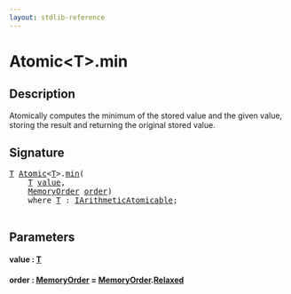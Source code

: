 ```yaml
---
layout: stdlib-reference
---
```


# Atomic\<T\>\.min

## Description

Atomically computes the minimum of the stored value and the given
value, storing the result and returning the original stored value.




## Signature 

<pre>
<a href="index.md#typeparam-T" class="code_type">T</a> <a href="index.md" class="code_type">Atomic</a>&lt;<a href="index.md#typeparam-T" class="code_type">T</a>&gt;.<a href="min.md">min</a>(
    <a href="index.md#typeparam-T" class="code_type">T</a> <a href="min.md#decl-value" class="code_param">value</a>,
    <a href="../memoryorder-06/index.md" class="code_type">MemoryOrder</a> <a href="min.md#decl-order" class="code_param">order</a>)
    <span class='code_keyword'>where</span> <a href="index.md#typeparam-T" class="code_type">T</a> : <a href="../../interfaces/iarithmeticatomicable-01b/index.md" class="code_type">IArithmeticAtomicable</a>;

</pre>

## Parameters

####  <a id="decl-value"></a>value  : [T](index.md#typeparam-T)
####  <a id="decl-order"></a>order  : [MemoryOrder](../memoryorder-06/index.md) = [MemoryOrder](../memoryorder-06/index.md)\.[Relaxed](../memoryorder-06/index.md#decl-Relaxed)


<script>
// Fix .md links to .html when on ReadTheDocs
if (window.location.hostname.includes('readthedocs') || 
    window.location.hostname.includes('rtfd.io')) {
  document.addEventListener('DOMContentLoaded', function() {
    const links = document.querySelectorAll('a');
    links.forEach(link => {
      const href = link.getAttribute('href');
      if (href && href.includes('.md')) {
        // This regex will handle .md links with or without fragment identifiers or query parameters
        link.href = link.href.replace(/(.+)\.md(#[^?]*)?(\?.*)?$/, '$1.html$2$3');
      }
    });
  });
}
</script>
